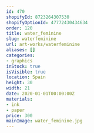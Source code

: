 ```yaml
---
id: 470
shopifyId: 8723264307530
shopifyOptionId: 47772430434634
order: 120
title: water_feminine
slug: waterfeminine
url: art-works/waterfeminine
aliases: []
categories:
- graphics
inStock: true
isVisible: true
location: Spain
height: 30
width: 21
date: 2020-01-01T00:00:00Z
materials:
- ink
- paper
price: 300
mainImage: water_feminine.jpg
---
```

